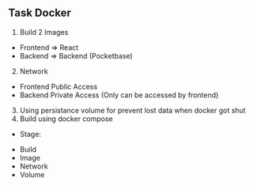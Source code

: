 ## Task Docker

1. Build 2 Images
- Frontend => React
- Backend => Backend (Pocketbase)
2. Network
- Frontend Public Access
- Backend Private Access (Only can be accessed by frontend)
3. Using persistance volume for prevent lost data when docker got shut
4. Build using docker compose
* Stage:
- Build
- Image
- Network
- Volume

